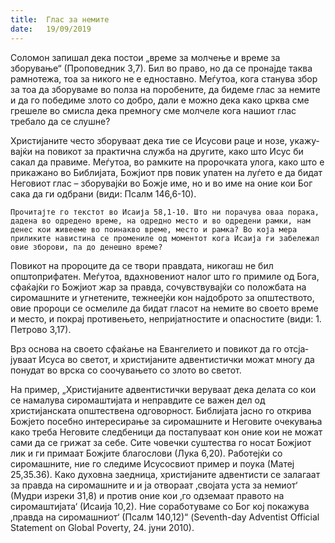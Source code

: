 ```yaml
---
title:  Глас за немите
date:   19/09/2019
---
```


Соломон запишал дека постои „време за молчење и време за зборување“ (Проповедник 3,7). Бил во право, но да се пронајде таква рамнотежа, тоа за никого не е едноставно. Меѓутоа, кога станува збор за тоа да збо­руваме во полза на поробените, да бидеме глас за немите и да го побе­диме злото со добро, дали е можно дека како црква сме грешеле во сми­сла дека премногу сме молчеле кога нашиот глас требало да се слушне?

Христијаните често зборуваат дека тие се Исусови раце и нозе, укажу­вајќи на повикот за практична служба на другите, како што Исус би сакал да правиме. Меѓутоа, во рамките на пророчката улога, како што е прикажано во Библијата, Божјиот прв повик упатен на луѓето е да бидат Неговиот глас – зборувајќи во Божје име, но и во име на оние кои Бог сака да ги одбрани (види: Псалм 146,6-10).

`Прочитајте го текстот во Исаија 58,1-10. Што ни порачува оваа порака, дадена во одредено време, на одредно место и во одредени рамки, нам денес кои живееме во поинакво време, место и рамка? Во која мера приликите навистина се промениле од моментот кога Исаија ги забележал овие зборови, па до денешно време?`

Повикот на пророците да се твори правдата, никогаш не бил општоприфатен. Меѓутоа, вдахновениот налог што го примиле од Бога, сфаќајќи го Божјиот жар за правда, сочувствувајќи со положбата на сиро­машните и угнетените, тежнеејќи кон најдоброто за општеството, овие пророци се осмелиле да бидат гласот на немите во своето време и место, и покрај противењето, непријатностите и опасностите (види: 1. Петрово 3,17).

Врз основа на своето сфаќање на Евангелието и повикот да го отсја­јуваат Исуса во светот, и христијаните адвентистички можат многу да понудат во врска со соочувањето со злото во светот.

На пример, „Христијаните адвентистички веруваат дека делата со кои се намалува сиромаштијата и неправдите се важен дел од христијанската општествена одговорност. Библијата јасно го открива Божјето посебно интересирање за сиромашните и Неговите очекувања како треба Неговите следбеници да постапуваат кон оние кои не можат сами да се грижат за себе. Сите човечки суштества го носат Божјиот лик и ги примаат Божјите благослови (Лука 6,20). Работејќи со сиромашните, ние го следиме Исусосвиот пример и поука (Матеј 25,35.36). Како духовна заед­ница, христијаните адвентисти се залагаат за правда на сиромашните и и ја отвораат ‚својата уста за немиот‘ (Мудри изреки 31,8) и против оние кои ‚го одземаат правото на сиромаштијата‘ (Исаија 10,2). Ние соработуваме со Бог кој покажува ‚правда на сиромашниот‘ (Псалм 140,12)“ (Seventh-day Adventist Official Statement on Global Poverty, 24. јуни 2010).
